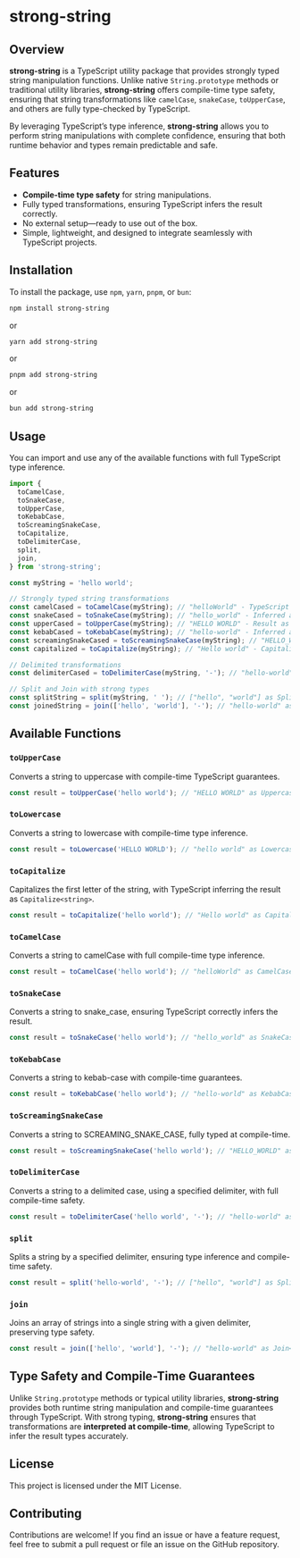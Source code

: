 # strong-string

## Overview

**strong-string** is a TypeScript utility package that provides strongly typed string manipulation functions. Unlike native `String.prototype` methods or traditional utility libraries, **strong-string** offers compile-time type safety, ensuring that string transformations like `camelCase`, `snakeCase`, `toUpperCase`, and others are fully type-checked by TypeScript.

By leveraging TypeScript’s type inference, **strong-string** allows you to perform string manipulations with complete confidence, ensuring that both runtime behavior and types remain predictable and safe.

## Features

- **Compile-time type safety** for string manipulations.
- Fully typed transformations, ensuring TypeScript infers the result correctly.
- No external setup—ready to use out of the box.
- Simple, lightweight, and designed to integrate seamlessly with TypeScript projects.

## Installation

To install the package, use `npm`, `yarn`, `pnpm`, or `bun`:

```bash
npm install strong-string
```

or

```bash
yarn add strong-string
```

or

```bash
pnpm add strong-string
```

or

```bash
bun add strong-string
```

## Usage

You can import and use any of the available functions with full TypeScript type inference.

```typescript
import {
  toCamelCase,
  toSnakeCase,
  toUpperCase,
  toKebabCase,
  toScreamingSnakeCase,
  toCapitalize,
  toDelimiterCase,
  split,
  join,
} from 'strong-string';

const myString = 'hello world';

// Strongly typed string transformations
const camelCased = toCamelCase(myString); // "helloWorld" - TypeScript infers CamelCase<'hello world'>
const snakeCased = toSnakeCase(myString); // "hello_world" - Inferred as SnakeCase<'hello world'>
const upperCased = toUpperCase(myString); // "HELLO WORLD" - Result as Uppercase<'hello world'>
const kebabCased = toKebabCase(myString); // "hello-world" - Inferred as KebabCase<'hello world'>
const screamingSnakeCased = toScreamingSnakeCase(myString); // "HELLO_WORLD" as ScreamingSnakeCase<'hello world'>
const capitalized = toCapitalize(myString); // "Hello world" - Capitalize<'hello world'>

// Delimited transformations
const delimiterCased = toDelimiterCase(myString, '-'); // "hello-world" - DelimiterCase<'hello world', '-'>

// Split and Join with strong types
const splitString = split(myString, ' '); // ["hello", "world"] as Split<'hello world', ' '>
const joinedString = join(['hello', 'world'], '-'); // "hello-world" as Join<['hello', 'world'], '-'>
```

## Available Functions

### `toUpperCase`

Converts a string to uppercase with compile-time TypeScript guarantees.

```typescript
const result = toUpperCase('hello world'); // "HELLO WORLD" as Uppercase<'hello world'>
```

### `toLowercase`

Converts a string to lowercase with compile-time type inference.

```typescript
const result = toLowercase('HELLO WORLD'); // "hello world" as Lowercase<'HELLO WORLD'>
```

### `toCapitalize`

Capitalizes the first letter of the string, with TypeScript inferring the result as `Capitalize<string>`.

```typescript
const result = toCapitalize('hello world'); // "Hello world" as Capitalize<'hello world'>
```

### `toCamelCase`

Converts a string to camelCase with full compile-time type inference.

```typescript
const result = toCamelCase('hello world'); // "helloWorld" as CamelCase<'hello world'>
```

### `toSnakeCase`

Converts a string to snake_case, ensuring TypeScript correctly infers the result.

```typescript
const result = toSnakeCase('hello world'); // "hello_world" as SnakeCase<'hello world'>
```

### `toKebabCase`

Converts a string to kebab-case with compile-time guarantees.

```typescript
const result = toKebabCase('hello world'); // "hello-world" as KebabCase<'hello world'>
```

### `toScreamingSnakeCase`

Converts a string to SCREAMING_SNAKE_CASE, fully typed at compile-time.

```typescript
const result = toScreamingSnakeCase('hello world'); // "HELLO_WORLD" as ScreamingSnakeCase<'hello world'>
```

### `toDelimiterCase`

Converts a string to a delimited case, using a specified delimiter, with full compile-time safety.

```typescript
const result = toDelimiterCase('hello world', '-'); // "hello-world" as DelimiterCase<'hello world', '-'>
```

### `split`

Splits a string by a specified delimiter, ensuring type inference and compile-time safety.

```typescript
const result = split('hello-world', '-'); // ["hello", "world"] as Split<'hello-world', '-'>
```

### `join`

Joins an array of strings into a single string with a given delimiter, preserving type safety.

```typescript
const result = join(['hello', 'world'], '-'); // "hello-world" as Join<['hello', 'world'], '-'>
```

## Type Safety and Compile-Time Guarantees

Unlike `String.prototype` methods or typical utility libraries, **strong-string** provides both runtime string manipulation and compile-time guarantees through TypeScript. With strong typing, **strong-string** ensures that transformations are **interpreted at compile-time**, allowing TypeScript to infer the result types accurately.

## License

This project is licensed under the MIT License.

## Contributing

Contributions are welcome! If you find an issue or have a feature request, feel free to submit a pull request or file an issue on the GitHub repository.
